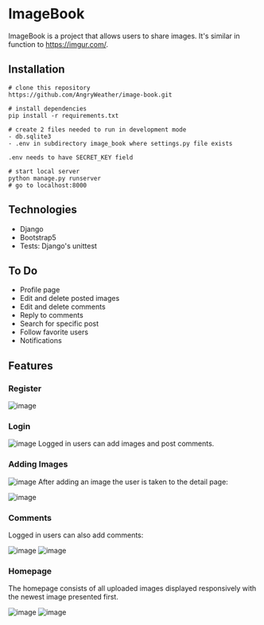 # ImageBook
ImageBook is a project that allows users to share images. It's similar in function to https://imgur.com/.

## Installation
```
# clone this repository
https://github.com/AngryWeather/image-book.git

# install dependencies
pip install -r requirements.txt

# create 2 files needed to run in development mode
- db.sqlite3
- .env in subdirectory image_book where settings.py file exists

.env needs to have SECRET_KEY field

# start local server
python manage.py runserver
# go to localhost:8000
```
## Technologies
- Django
- Bootstrap5
- Tests: Django's unittest

## To Do
- Profile page
- Edit and delete posted images
- Edit and delete comments
- Reply to comments
- Search for specific post
- Follow favorite users
- Notifications

## Features
### Register
![image](https://github.com/AngryWeather/image-book/assets/105065960/0c11a046-6e55-40ce-baf9-f7631b724630)
### Login
![image](https://github.com/AngryWeather/image-book/assets/105065960/3835e918-e52d-4c6a-a1d4-7577cebb0262)
Logged in users can add images and post comments.

### Adding Images
![image](https://github.com/AngryWeather/image-book/assets/105065960/4b03515a-8528-4fb8-aa8c-3f66dd55026f)
After adding an image the user is taken to the detail page:

![image](https://github.com/AngryWeather/image-book/assets/105065960/177f63b4-6920-4aa5-85fa-d9b18260d825)

### Comments
Logged in users can also add comments:

![image](https://github.com/AngryWeather/image-book/assets/105065960/0955e925-62ec-487b-a556-985e31146117)
![image](https://github.com/AngryWeather/image-book/assets/105065960/6a5884a5-9b18-4d42-b4d1-f8ad7fbca20e)

### Homepage
The homepage consists of all uploaded images displayed responsively with the newest image presented first.

![image](https://github.com/AngryWeather/image-book/assets/105065960/3b8a1276-9039-44c5-811b-a6676060cf3c)
![image](https://github.com/AngryWeather/image-book/assets/105065960/25c2bf48-46c1-4b0b-ad32-95c3e8eee4e2)

